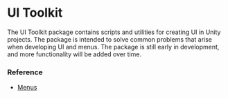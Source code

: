 # UI Toolkit

The UI Toolkit package contains scripts and utilities for creating UI in Unity projects. The package is intended to solve common problems that arise when developing UI and menus. The package is still early in development, and more functionality will be added over time.

### Reference

- [Menus](menus.md)
